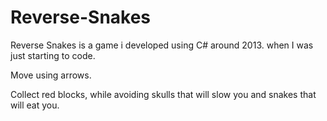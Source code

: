 # Reverse-Snakes

Reverse Snakes is a game i developed using C# around 2013. when I was just starting to code.

Move using arrows.

Collect red blocks, while avoiding skulls that will slow you and snakes that will eat you.
